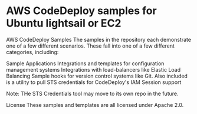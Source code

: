 # AWS CodeDeploy samples for Ubuntu lightsail or EC2

AWS CodeDeploy Samples
The samples in the repository each demonstrate one of a few different scenarios. These fall into one of a few different categories, including:

Sample Applications
Integrations and templates for configuration management systems
Integrations with load-balancers like Elastic Load Balancing
Sample hooks for version control systems like Git.
Also included is a utility to pull STS credentials for CodeDeploy's IAM Session support

Note: THe STS Credentials tool may move to its own repo in the future.

License
These samples and templates are all licensed under Apache 2.0.
